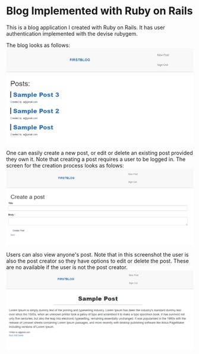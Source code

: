 # Blog Implemented with Ruby on Rails

This is a blog application I created with Ruby on Rails. It has user authentication implemented with the devise rubygem.

The blog looks as follows:
<img src="MarkdownImages/Blog3.PNG">

One can easily create a new post, or edit or delete an existing post provided they own it. Note that creating a post requires a user to be logged in. The screen for the creation process looks as folows:
<img src="MarkdownImages/Blog2.PNG">

Users can also view anyone's post. Note that in this screenshot the user is also the post creator so they have options to edit or delete the post. These are no available if the user is not the post creator.
<img src="MarkdownImages/Blog1.PNG">
